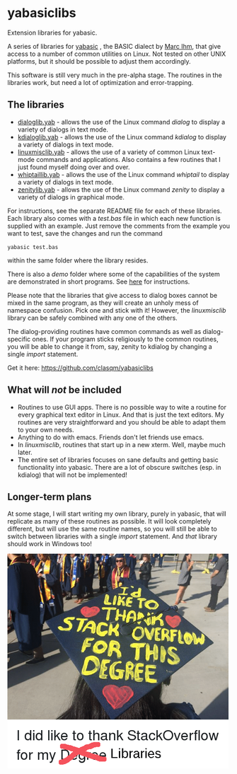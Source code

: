 # yabasiclibs

Extension libraries for yabasic.

A series of libraries for [yabasic](http://www.yabasic.de/) , the BASIC dialect by [Marc Ihm](https://github.com/marcIhm), that give access to a number of common utilities on Linux. Not tested on other UNIX platforms, but it should be possible to adjust them accordingly.

This software is still very much in the pre-alpha stage. The routines in the libraries work, but need a lot of optimization and error-trapping.

## The libraries

+ [dialoglib.yab](https://clasqm.github.io/yabasiclibs/dialog/) - allows the use of the Linux command *dialog* to display a variety of dialogs in text mode.
+ [kdialoglib.yab](https://clasqm.github.io/yabasiclibs/kdialog/) - allows the use of the Linux command *kdialog* to display a variety of dialogs in text mode.
+ [linuxmisclib.yab](https://clasqm.github.io/yabasiclibs/linuxmisc/) - allows the use of a variety of common Linux text-mode commands and applications. Also contains a few routines that I just found myself doing over and over.
+ [whiptaillib.yab](https://clasqm.github.io/yabasiclibs/whiptail/) - allows the use of the Linux command *whiptail* to display a variety of dialogs in text mode.
+ [zenitylib.yab](https://clasqm.github.io/yabasiclibs/zenity/) - allows the use of the Linux command *zenity* to display a variety of dialogs in graphical mode.

For instructions, see the separate README file for each of these libraries. Each library also comes with a *test.bas* file in which each new function is supplied with an example. Just remove the comments from the example you want to test, save the changes  and run the command

    yabasic test.bas
    
within the same folder where the library resides.

There is also a *demo* folder where some of the capabilities of the system are demonstrated in short programs. See [here](https://clasqm.github.io/yabasiclibs/demo/) for instructions.

Please note that the libraries that give access to dialog boxes cannot be mixed in the same program, as they will create an unholy mess of namespace confusion. Pick one and stick with it! However, the *linuxmisclib* library can be safely combined with any one of the others.

The dialog-providing routines have common commands as well as dialog-specific ones. If your program sticks religiously to the common routines, you will be able to change it from, say, zenity to kdialog by changing a single *import* statement.

Get it here: https://github.com/clasqm/yabasiclibs 

## What will *not* be included

+ Routines to use GUI apps. There is no possible way to wite a routine for every graphical text editor in Linux. And that is just the text editors. My routines are very straightforward and you should be able to adapt them to your own needs.
+ Anything to do with emacs. Friends don't let friends use emacs.
+ In *linuxmisclib*, routines that start up in a new xterm. Well, maybe much later.
+ The entire set of libraries focuses on sane defaults and getting basic functionality into yabasic. There are a lot of obscure switches (esp. in kdialog) that will not be implemented!

## Longer-term plans

At some stage, I will start writing my own library, purely in yabasic, that will replicate as many of these routines as possible. It will look completely different, but will use the same routine names, so you will still be able to switch between libraries with a single *import* statement. And *that* library should work in Windows too!

![Thanks](./imgs/thanks.png)

